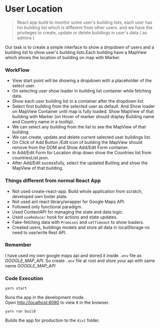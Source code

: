 # User Location

> React app build to monitor some user's building lists, each user has his building list which is different from other users. and we have the privileges to create, update or delete buildings in user's data ( as admins )

Our task is to create a simple interface to show a dropdown of users and a building list to show user's building lists.Each building have a MapView which shows the location of building on map with Marker.

### WorkFlow

- View start point will be showing a dropdown with a placeholder of the select user.
- On selecting user show loader in building list container while fetching data.
- Show each user building list in a container after the dropdown list.
- Select first building from the selected user as default. And Show loader on MapView Container until map is fully loaded. Show MapView of that building with Marker (on Hover of marker should display Building name and Country name in a tooltip).
- We can select any building from the list to see the MapView of that building.
- We can create, update and delete current selected user buildings list.
- On Click of Add Button /Edit icon of building the MapView should remove from the DOM and Show Add/Edit Form container.
- In Add/Edit Form for Location drop down show the Countries list from countriesList.json.
- After Add/Edit sucessfully, select the updated Builiing and show the MapView of that building.

### Things different from normal React App

- Not used create-react-app. Build whole application from scratch, developed own boiler plate.
- Not used ant react library/wrapper for Google Maps API.
- Followed only functional paradigm.
- Used ContextAPI for managing the state and data logic.
- Used `useReducer` hook for actions and state updates.
- Fake-fetching data with `Promises` and `setTimeout` to show loaders.
- Created users, buildings models and store all data in localStorage no need to use/write Rest API.

### Remember

I have used my own google maps api and stored it inside `.env` file as _GOOGLE_MAP_API_. So create `.env` file at root and store your api with same name _GOOGLE_MAP_API_

### Code Execution

`yarn start`

Runs the app in the development mode.<br>
Open [http://localhost:8080](http://localhost:8080) to view it in the browser.

`yarn run build`

Builds the app for production to the `dist` folder.
